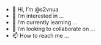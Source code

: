 - 👋 Hi, I’m @s2vnua
- 👀 I’m interested in ...
- 🌱 I’m currently learning ...
- 💞️ I’m looking to collaborate on ...
- 📫 How to reach me ...

<!---
s2vnua/s2vnua is a ✨ special ✨ repository because its `README.md` (this file) appears on your GitHub profile.
You can click the Preview link to take a look at your changes.
--->
